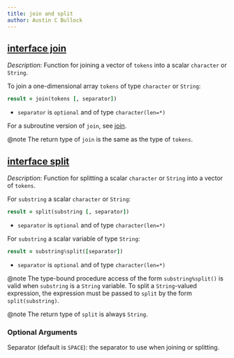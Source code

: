 ```yaml
---
title: join and split
author: Austin C Bullock
---
```


## [interface join](../../interface/join.html)

*Description*: Function for joining a vector of `tokens` into a scalar
`character` or `String`.

To join a one-dimensional array `tokens` of type `character` or
`String`:

```fortran
result = join(tokens [, separator])
```

* `separator` is `optional` and of type `character(len=*)`

For a subroutine version of `join`, see
[join](String-methods.html#join).

@note The return type of `join` is the same as the type of `tokens`.

## [interface split](../../interface/split.html)

*Description*: Function for splitting a scalar `character` or `String`
into a vector of `tokens`.

For `substring` a scalar `character` or `String`:

```fortran
result = split(substring [, separator])
```

* `separator` is `optional` and of type `character(len=*)`

For `substring` a scalar variable of type `String`:

```fortran
result = substring%split([separator])
```

* `separator` is `optional` and of type `character(len=*)`

@note The type-bound procedure access of the form `substring%split()`
is valid when `substring` is a `String` variable. To split a
`String`-valued expression, the expression must be passed to `split` by
the form `split(substring)`.

@note The return type of `split` is always `String`.

### Optional Arguments

Separator (default is `SPACE`): the separator to use when joining or
splitting.
